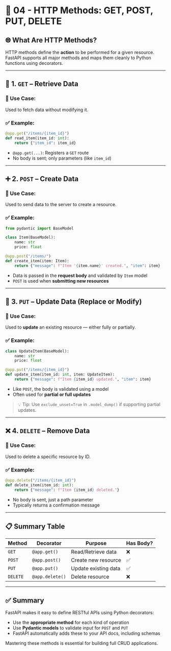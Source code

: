 # 🔁 04 - HTTP Methods: GET, POST, PUT, DELETE

## 🌐 What Are HTTP Methods?

HTTP methods define the **action** to be performed for a given resource. FastAPI supports all major methods and maps them cleanly to Python functions using decorators.

---

## 📌 1. `GET` – Retrieve Data

### 🔹 Use Case:
Used to fetch data without modifying it.

### ✅ Example:

```python
@app.get("/items/{item_id}")
def read_item(item_id: int):
    return {"item_id": item_id}
```

* `@app.get(...)`: Registers a `GET` route
* No body is sent; only parameters (like `item_id`)

---

## ➕ 2. `POST` – Create Data

### 🔹 Use Case:

Used to send data to the server to create a resource.

### ✅ Example:

```python
from pydantic import BaseModel

class Item(BaseModel):
    name: str
    price: float

@app.post("/items/")
def create_item(item: Item):
    return {"message": f"Item '{item.name}' created.", "item": item}
```

* Data is passed in the **request body** and validated by `Item` model
* `POST` is used when **submitting new resources**

---

## 🔁 3. `PUT` – Update Data (Replace or Modify)

### 🔹 Use Case:

Used to **update** an existing resource — either fully or partially.

### ✅ Example:

```python
class UpdateItem(BaseModel):
    name: str
    price: float

@app.put("/items/{item_id}")
def update_item(item_id: int, item: UpdateItem):
    return {"message": f"Item {item_id} updated.", "item": item}
```

* Like `POST`, the body is validated using a model
* Often used for **partial or full updates**

> 💡 Tip: Use `exclude_unset=True` in `.model_dump()` if supporting partial updates.

---

## ❌ 4. `DELETE` – Remove Data

### 🔹 Use Case:

Used to delete a specific resource by ID.

### ✅ Example:

```python
@app.delete("/items/{item_id}")
def delete_item(item_id: int):
    return {"message": f"Item {item_id} deleted."}
```

* No body is sent, just a path parameter
* Typically returns a confirmation message

---

## 📋 Summary Table

| Method   | Decorator       | Purpose              | Has Body? |
| -------- | --------------- | -------------------- | --------- |
| `GET`    | `@app.get()`    | Read/Retrieve data   | ❌         |
| `POST`   | `@app.post()`   | Create new resource  | ✅         |
| `PUT`    | `@app.put()`    | Update existing data | ✅         |
| `DELETE` | `@app.delete()` | Delete resource      | ❌         |

---

## ✅ Summary

FastAPI makes it easy to define RESTful APIs using Python decorators:

* Use the **appropriate method** for each kind of operation
* Use **Pydantic models** to validate input for `POST` and `PUT`
* FastAPI automatically adds these to your API docs, including schemas

Mastering these methods is essential for building full CRUD applications.

